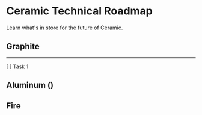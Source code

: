 # Ceramic Technical Roadmap

Learn what's in store for the future of Ceramic.


## Graphite

---

[ ] Task 1

## Aluminum ()

## Fire
